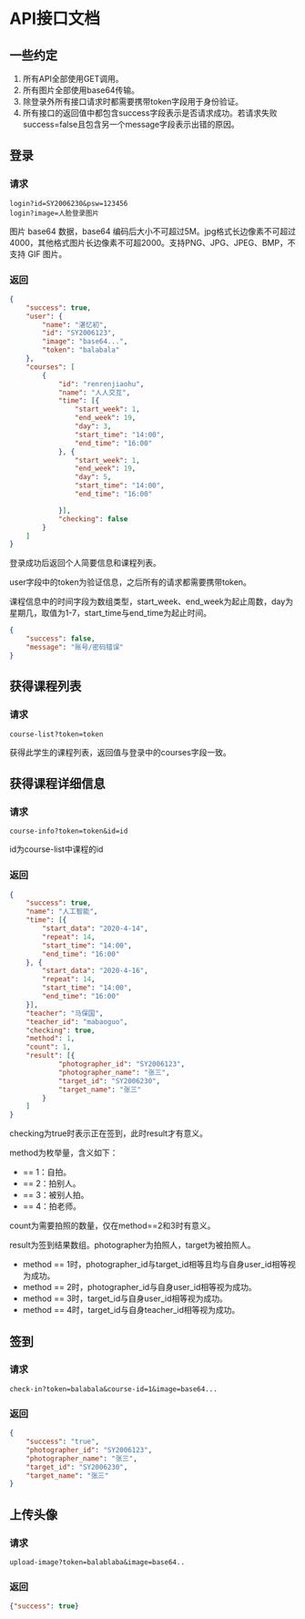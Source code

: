 # API接口文档

## 一些约定

1. 所有API全部使用GET调用。
2. 所有图片全部使用base64传输。
3. 除登录外所有接口请求时都需要携带token字段用于身份验证。
4. 所有接口的返回值中都包含success字段表示是否请求成功。若请求失败success=false且包含另一个message字段表示出错的原因。

## 登录

### 请求

```
login?id=SY2006230&psw=123456
login?image=人脸登录图片
```

图片 base64 数据，base64 编码后大小不可超过5M。jpg格式长边像素不可超过4000，其他格式图片长边像素不可超2000。支持PNG、JPG、JPEG、BMP，不支持 GIF 图片。

### 返回

```json
{
    "success": true,
    "user": {
        "name": "湛忆初",
        "id": "SY2006123",
        "image": "base64...",
        "token": "balabala"
    },
    "courses": [
        {
            "id": "renrenjiaohu",
            "name": "人人交互",
            "time": [{
            	"start_week": 1,
                "end_week": 19,
                "day": 3,
            	"start_time": "14:00",
            	"end_time": "16:00"
        	}, {
            	"start_week": 1,
                "end_week": 19,
                "day": 5,
            	"start_time": "14:00",
            	"end_time": "16:00"

        	}],
            "checking": false
        }
    ]
}
```

登录成功后返回个人简要信息和课程列表。

user字段中的token为验证信息，之后所有的请求都需要携带token。

课程信息中的时间字段为数组类型，start_week、end_week为起止周数，day为星期几，取值为1-7，start_time与end_time为起止时间。

```json
{
    "success": false,
    "message": "账号/密码错误"
}
```

## 获得课程列表

### 请求

```
course-list?token=token
```

获得此学生的课程列表，返回值与登录中的courses字段一致。

## 获得课程详细信息

### 请求

```
course-info?token=token&id=id
```

id为course-list中课程的id

### 返回

```json
{
    "success": true,
	"name": "人工智能",
    "time": [{
        "start_data": "2020-4-14",
        "repeat": 14,
        "start_time": "14:00",
        "end_time": "16:00"
    }, {
        "start_data": "2020-4-16",
        "repeat": 14,
        "start_time": "14:00",
        "end_time": "16:00"
    }],
    "teacher": "马保国",
    "teacher_id": "mabaoguo",
    "checking": true,
    "method": 1,
    "count": 1,
    "result": [{
            "photographer_id": "SY2006123",
            "photographer_name": "张三",
            "target_id": "SY2006230",
            "target_name": "张三"
        }
    ]
}
```

checking为true时表示正在签到，此时result才有意义。

method为枚举量，含义如下：

+ == 1：自拍。
+ == 2：拍别人。
+ == 3：被别人拍。
+ == 4：拍老师。

count为需要拍照的数量，仅在method==2和3时有意义。

result为签到结果数组。photographer为拍照人，target为被拍照人。

+ method == 1时，photographer_id与target_id相等且均与自身user_id相等视为成功。
+ method == 2时，photographer_id与自身user_id相等视为成功。
+ method == 3时，target_id与自身user_id相等视为成功。
+ method == 4时，target_id与自身teacher_id相等视为成功。

## 签到

### 请求

```
check-in?token=balabala&course-id=1&image=base64...
```

### 返回

```json
{
    "success": "true",
    "photographer_id": "SY2006123",
    "photographer_name": "张三",
    "target_id": "SY2006230",
    "target_name": "张三"
}
```

## 上传头像

### 请求

```
upload-image?token=balablaba&image=base64..
```

### 返回

```json
{"success": true}
```
